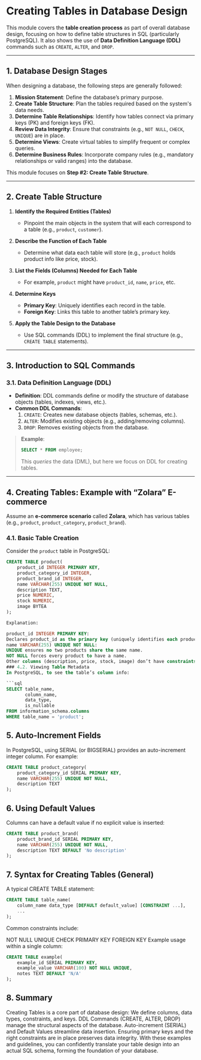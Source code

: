 # Creating Tables in Database Design

This module covers the **table creation process** as part of overall database design, focusing on how to define table structures in SQL (particularly PostgreSQL). It also shows the use of **Data Definition Language (DDL)** commands such as `CREATE`, `ALTER`, and `DROP`.

---

## 1. Database Design Stages

When designing a database, the following steps are generally followed:

1. **Mission Statement**: Define the database’s primary purpose.  
2. **Create Table Structure**: Plan the tables required based on the system's data needs.  
3. **Determine Table Relationships**: Identify how tables connect via primary keys (PK) and foreign keys (FK).  
4. **Review Data Integrity**: Ensure that constraints (e.g., `NOT NULL`, `CHECK`, `UNIQUE`) are in place.  
5. **Determine Views**: Create virtual tables to simplify frequent or complex queries.  
6. **Determine Business Rules**: Incorporate company rules (e.g., mandatory relationships or valid ranges) into the database.

This module focuses on **Step #2: Create Table Structure**.

---

## 2. Create Table Structure

1. **Identify the Required Entities (Tables)**  
   - Pinpoint the main objects in the system that will each correspond to a table (e.g., `product`, `customer`).

2. **Describe the Function of Each Table**  
   - Determine what data each table will store (e.g., `product` holds product info like price, stock).

3. **List the Fields (Columns) Needed for Each Table**  
   - For example, `product` might have `product_id`, `name`, `price`, etc.

4. **Determine Keys**  
   - **Primary Key**: Uniquely identifies each record in the table.  
   - **Foreign Key**: Links this table to another table’s primary key.

5. **Apply the Table Design to the Database**  
   - Use SQL commands (DDL) to implement the final structure (e.g., `CREATE TABLE` statements).

---

## 3. Introduction to SQL Commands

### 3.1. Data Definition Language (DDL)

- **Definition**: DDL commands define or modify the structure of database objects (tables, indexes, views, etc.).
- **Common DDL Commands**:
  1. `CREATE`: Creates new database objects (tables, schemas, etc.).
  2. `ALTER`: Modifies existing objects (e.g., adding/removing columns).
  3. `DROP`: Removes existing objects from the database.

> **Example**:  
> ```sql
> SELECT * FROM employee;
> ```
> This *queries* the data (DML), but here we focus on DDL for creating tables.

---

## 4. Creating Tables: Example with “Zolara” E-commerce

Assume an **e-commerce scenario** called **Zolara**, which has various tables (e.g., `product`, `product_category`, `product_brand`).

### 4.1. Basic Table Creation

Consider the `product` table in PostgreSQL:

```sql
CREATE TABLE product(
    product_id INTEGER PRIMARY KEY,
    product_category_id INTEGER,
    product_brand_id INTEGER,
    name VARCHAR(255) UNIQUE NOT NULL,
    description TEXT,
    price NUMERIC,
    stock NUMERIC,
    image BYTEA
);

Explanation:

product_id INTEGER PRIMARY KEY:
Declares product_id as the primary key (uniquely identifies each product).
name VARCHAR(255) UNIQUE NOT NULL:
UNIQUE ensures no two products share the same name.
NOT NULL forces every product to have a name.
Other columns (description, price, stock, image) don’t have constraints here but can be added if needed.
### 4.2. Viewing Table Metadata
In PostgreSQL, to see the table’s column info:

```sql
SELECT table_name,
       column_name,
       data_type,
       is_nullable
FROM information_schema.columns
WHERE table_name = 'product';
```
## 5. Auto-Increment Fields
In PostgreSQL, using SERIAL (or BIGSERIAL) provides an auto-increment integer column. For example:

```sql
CREATE TABLE product_category(
    product_category_id SERIAL PRIMARY KEY,
    name VARCHAR(255) UNIQUE NOT NULL,
    description TEXT
);
```
## 6. Using Default Values
Columns can have a default value if no explicit value is inserted:

```sql
CREATE TABLE product_brand(
    product_brand_id SERIAL PRIMARY KEY,
    name VARCHAR(255) UNIQUE NOT NULL,
    description TEXT DEFAULT 'No description'
);

```
## 7. Syntax for Creating Tables (General)
A typical CREATE TABLE statement:

```sql
CREATE TABLE table_name(
    column_name data_type [DEFAULT default_value] [CONSTRAINT ...],
    ...
);
```
Common constraints include:

NOT NULL
UNIQUE
CHECK
PRIMARY KEY
FOREIGN KEY
Example usage within a single column:

```sql
CREATE TABLE example(
    example_id SERIAL PRIMARY KEY,
    example_value VARCHAR(100) NOT NULL UNIQUE,
    notes TEXT DEFAULT 'N/A'
);
```
## 8. Summary
Creating Tables is a core part of database design:
We define columns, data types, constraints, and keys.
DDL Commands (CREATE, ALTER, DROP) manage the structural aspects of the database.
Auto-increment (SERIAL) and Default Values streamline data insertion.
Ensuring primary keys and the right constraints are in place preserves data integrity.
With these examples and guidelines, you can confidently translate your table design into an actual SQL schema, forming the foundation of your database.